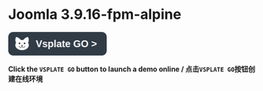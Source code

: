 # Joomla 3.9.16-fpm-alpine

<a href="https://www.vsplate.com/?docker-compose=https://github.com/vsplate/dcenvs/joomla/3.9.16-fpm-alpine"><img alt="VSPLATE GO" src="https://raw.githubusercontent.com/vsplate/images/master/vsgo_btn.png" width="200px"></a>

**Click the `VSPLATE GO` button to launch a demo online / 点击`VSPLATE GO`按钮创建在线环境**